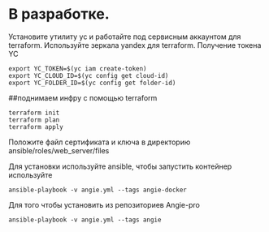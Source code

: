 # В разработке.
Установите утилиту yc и работайте под сервисным аккаунтом для terraform. Используйте зеркала yandex для terraform.
Получение токена YC
```
export YC_TOKEN=$(yc iam create-token) 
export YC_CLOUD_ID=$(yc config get cloud-id)  
export YC_FOLDER_ID=$(yc config get folder-id)
```
##поднимаем инфру с помощью terraform
```
terraform init
terraform plan
terraform apply
```
Положите файл сертификата и ключа в директорию ansible/roles/web_server/files

Для установки используйте ansible, чтобы запустить контейнер используйте
```
ansible-playbook -v angie.yml --tags angie-docker
```
Для того чтобы установить из репозиториев Angie-pro
```
ansible-playbook -v angie.yml --tags angie
```